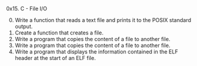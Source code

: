 0x15. C - File I/O

0. Write a function that reads a text file and prints it to the POSIX standard output.
1. Create a function that creates a file.
2. Write a program that copies the content of a file to another file.
3. Write a program that copies the content of a file to another file.
4. Write a program that displays the information contained in the ELF header at the start of an ELF file.